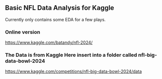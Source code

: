 ## Basic NFL Data Analysis for Kaggle

Currently only contains some EDA for a few plays.


### Online version
https://www.kaggle.com/batandy/nfl-2024/

### The Data is from Kaggle Here insert into a folder called nfl-big-data-bowl-2024
https://www.kaggle.com/competitions/nfl-big-data-bowl-2024/data
